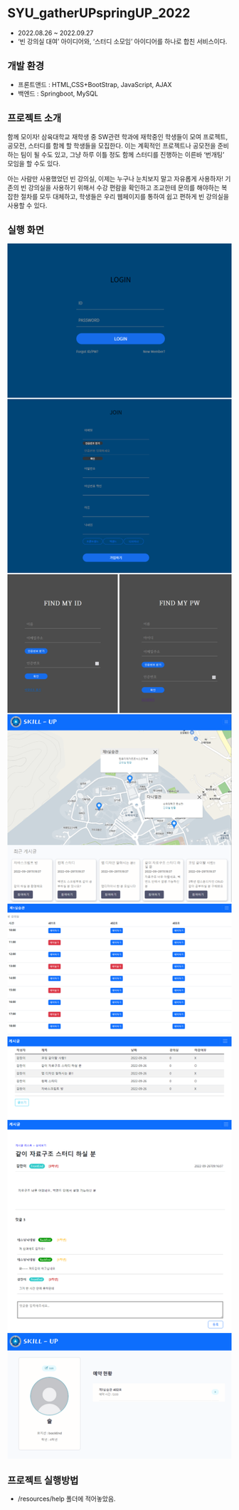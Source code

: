 # SYU_gatherUPspringUP_2022
- 2022.08.26 ~ 2022.09.27
- ‘빈 강의실 대여’ 아이디어와, ‘스터디 소모임’ 아이디어를 하나로 합친 서비스이다.

## 개발 환경
 - 프론트앤드 : HTML,CSS+BootStrap, JavaScript, AJAX
 - 백엔드 : Springboot, MySQL

## 프로젝트 소개
함께 모이자! 삼육대학교 재학생 중 SW관련 학과에 재학중인 학생들이 모여 프로젝트, 공모전, 스터디를 함께 할 학생들을 모집한다. 이는 계획적인 프로젝트나 공모전을 준비하는 팀이 될 수도 있고, 그냥 하루 이틀 정도 함께 스터디를 진행하는 이른바 ‘번개팅’ 모임을 할 수도 있다.

아는 사람만 사용했었던 빈 강의실, 이제는 누구나 눈치보지 말고 자유롭게 사용하자!
기존의 빈 강의실을 사용하기 위해서 수강 편람을 확인하고 조교한테 문의를 해야하는 복잡한 절차를 모두 대체하고, 학생들은 우리 웹페이지를 통하여 쉽고 편하게 빈 강의실을 사용할 수 있다.

## 실행 화면
![Login](resources/images/Login.PNG)
![Join](resources/images/Join.PNG)
![findIDPW](resources/images/findIDPW.PNG)
![main](resources/images/main.PNG)
![Reservation](resources/images/Reservation.PNG)
![BoardList](resources/images/BoardList.PNG)
![BoardView](resources/images/BoardView.PNG)
![myPage](resources/images/myPage.PNG)


## 프로젝트 실행방법
 - /resources/help 폴더에 적어놓았음.